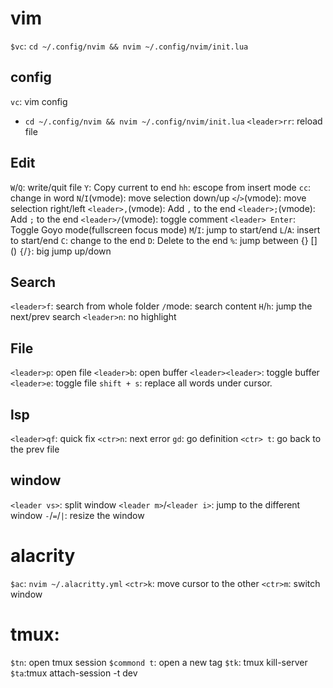 # vim
`$vc`: `cd ~/.config/nvim && nvim ~/.config/nvim/init.lua`
## config
`vc`: vim config 
- `cd ~/.config/nvim && nvim ~/.config/nvim/init.lua`
`<leader>rr`: reload file

## Edit
`W`/`Q`: write/quit file
`Y`: Copy current to end
`hh`: escope from insert mode
`cc`: change in word
`N`/`I`(vmode): move selection down/up
`<`/`>`(vmode): move selection right/left
`<leader>,`(vmode): Add `,` to the end
`<leader>;`(vmode): Add `;` to the end
`<leader>/`(vmode): toggle comment
`<leader> Enter`: Toggle Goyo mode(fullscreen focus mode)
`M`/`I`: jump to start/end
`L`/`A`: insert to start/end
`C`: change to the end
`D`: Delete to the end
`%`: jump between {} [] ()
`{`/`}`: big jump up/down

## Search
`<leader>f`: search from whole folder
`/`mode: search content
`H`/`h`: jump the next/prev search
`<leader>n`: no highlight

## File
`<leader>p`: open file
`<leader>b`: open buffer
`<leader><leader>`: toggle buffer
`<leader>e`: toggle file
`shift + s`: replace all words under cursor.

## lsp
`<leader>qf`: quick fix
`<ctr>n`: next error
`gd`: go definition
`<ctr> t`: go back to the prev file

## window
`<leader vs>`: split window
`<leader m>`/`<leader i>`: jump to the different window
`-`/`=`/`|`: resize the window


# alacrity
`$ac`: `nvim ~/.alacritty.yml`
`<ctr>k`: move cursor to the other
`<ctr>m`: switch window

# tmux: 
`$tn`: open tmux session
`$commond t`: open a new tag
`$tk`: tmux kill-server
`$ta`:tmux attach-session -t dev

